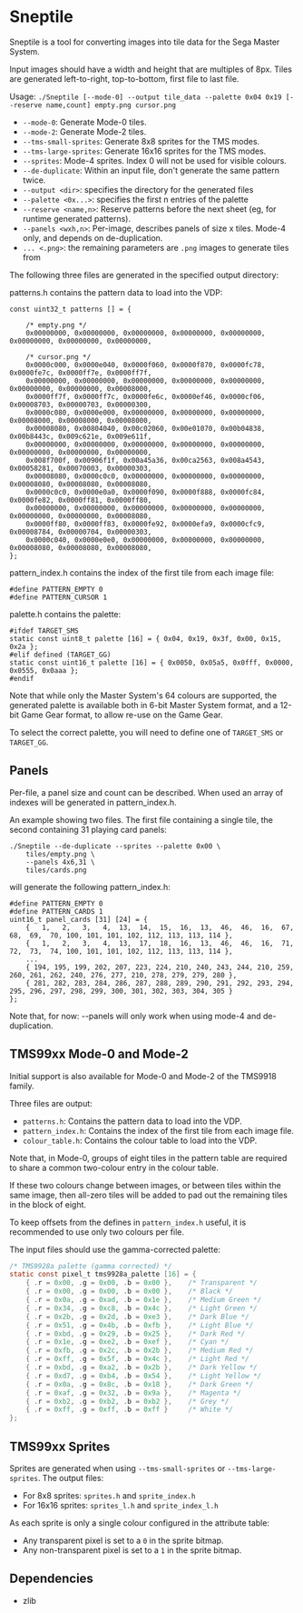 
# Sneptile
Sneptile is a tool for converting images into tile data for the Sega Master System.

Input images should have a width and height that are multiples of 8px.
Tiles are generated left-to-right, top-to-bottom, first file to last file.

Usage: `./Sneptile [--mode-0] --output tile_data --palette 0x04 0x19 [--reserve name,count] empty.png cursor.png`

 * `--mode-0`: Generate Mode-0 tiles.
 * `--mode-2`: Generate Mode-2 tiles.
 * `--tms-small-sprites`: Generate 8x8 sprites for the TMS modes.
 * `--tms-large-sprites`: Generate 16x16 sprites for the TMS modes.
 * `--sprites`: Mode-4 sprites. Index 0 will not be used for visible colours.
 * `--de-duplicate`: Within an input file, don't generate the same pattern twice.
 * `--output <dir>`: specifies the directory for the generated files
 * `--palette <0x...>`: specifies the first n entries of the palette
 * `--reserve <name,n>`: Reserve <n> patterns before the next sheet (eg, for runtime generated patterns).
 * `--panels <wxh,n>`: Per-image, describes <n> panels of size <w> x <h> tiles. Mode-4 only, and depends on de-duplication.
 * `... <.png>`: the remaining parameters are `.png` images to generate tiles from

The following three files are generated in the specified output directory:

patterns.h contains the pattern data to load into the VDP:
```
const uint32_t patterns [] = {

    /* empty.png */
    0x00000000, 0x00000000, 0x00000000, 0x00000000, 0x00000000, 0x00000000, 0x00000000, 0x00000000,

    /* cursor.png */
    0x0000c000, 0x0000e040, 0x0000f060, 0x0000f870, 0x0000fc78, 0x0000fe7c, 0x0000ff7e, 0x0000ff7f,
    0x00000000, 0x00000000, 0x00000000, 0x00000000, 0x00000000, 0x00000000, 0x00000000, 0x00008000,
    0x0000ff7f, 0x0000ff7c, 0x0000fe6c, 0x0000ef46, 0x0000cf06, 0x00008703, 0x00000703, 0x00000300,
    0x0000c080, 0x0000e000, 0x00000000, 0x00000000, 0x00000000, 0x00008000, 0x00008000, 0x00008000,
    0x00008080, 0x00804040, 0x00c02060, 0x00e01070, 0x00b04838, 0x00b8443c, 0x009c621e, 0x009e611f,
    0x00000000, 0x00000000, 0x00000000, 0x00000000, 0x00000000, 0x00000000, 0x00000000, 0x00000000,
    0x008f700f, 0x00906f1f, 0x00a45a36, 0x00ca2563, 0x008a4543, 0x00058281, 0x00070003, 0x00000303,
    0x00008080, 0x0000c0c0, 0x00000000, 0x00000000, 0x00000000, 0x00008080, 0x00008080, 0x00008080,
    0x0000c0c0, 0x0000e0a0, 0x0000f090, 0x0000f888, 0x0000fc84, 0x0000fe82, 0x0000ff81, 0x0000ff80,
    0x00000000, 0x00000000, 0x00000000, 0x00000000, 0x00000000, 0x00000000, 0x00000000, 0x00008080,
    0x0000ff80, 0x0000ff83, 0x0000fe92, 0x0000efa9, 0x0000cfc9, 0x00008784, 0x00000704, 0x00000303,
    0x0000c040, 0x0000e0e0, 0x00000000, 0x00000000, 0x00000000, 0x00008080, 0x00008080, 0x00008080,
};
```

pattern_index.h contains the index of the first tile from each image file:
```
#define PATTERN_EMPTY 0
#define PATTERN_CURSOR 1
```

palette.h contains the palette:
```
#ifdef TARGET_SMS
static const uint8_t palette [16] = { 0x04, 0x19, 0x3f, 0x00, 0x15, 0x2a };
#elif defined (TARGET_GG)
static const uint16_t palette [16] = { 0x0050, 0x05a5, 0x0fff, 0x0000, 0x0555, 0x0aaa };
#endif
```

Note that while only the Master System's 64 colours are supported, the generated palette
is available both in 6-bit Master System format, and a 12-bit Game Gear format, to allow
re-use on the Game Gear.

To select the correct palette, you will need to define one of `TARGET_SMS` or `TARGET_GG`.

## Panels
Per-file, a panel size and count can be described. When used an array of indexes will
be generated in pattern_index.h.

An example showing two files.
The first file containing a single tile, the second containing 31 playing card panels:
```
./Sneptile --de-duplicate --sprites --palette 0x00 \
    tiles/empty.png \
    --panels 4x6,31 \
    tiles/cards.png

```
will generate the following pattern_index.h:
```
#define PATTERN_EMPTY 0
#define PATTERN_CARDS 1
uint16_t panel_cards [31] [24] = {
    {   1,   2,   3,   4,  13,  14,  15,  16,  13,  46,  46,  16,  67,  68,  69,  70, 100, 101, 101, 102, 112, 113, 113, 114 },
    {   1,   2,   3,   4,  13,  17,  18,  16,  13,  46,  46,  16,  71,  72,  73,  74, 100, 101, 101, 102, 112, 113, 113, 114 },
    ...
    { 194, 195, 199, 202, 207, 223, 224, 210, 240, 243, 244, 210, 259, 260, 261, 262, 240, 276, 277, 210, 278, 279, 279, 280 },
    { 281, 282, 283, 284, 286, 287, 288, 289, 290, 291, 292, 293, 294, 295, 296, 297, 298, 299, 300, 301, 302, 303, 304, 305 }
};
```

Note that, for now: --panels will only work when using mode-4 and de-duplication.

## TMS99xx Mode-0 and Mode-2

Initial support is also available for Mode-0 and Mode-2 of the TMS9918 family.

Three files are output:
 * `patterns.h`: Contains the pattern data to load into the VDP.
 * `pattern_index.h`: Contains the index of the first tile from each image file.
 * `colour_table.h`: Contains the colour table to load into the VDP.

Note that, in Mode-0, groups of eight tiles in the pattern table are required
to share a common two-colour entry in the colour table.

If these two colours change between images, or between tiles within the same
image, then all-zero tiles will be added to pad out the remaining tiles in the
block of eight.

To keep offsets from the defines in `pattern_index.h` useful, it is recommended
to use only two colours per file.

The input files should use the gamma-corrected palette:
```c
/* TMS9928a palette (gamma corrected) */
static const pixel_t tms9928a_palette [16] = {
    { .r = 0x00, .g = 0x00, .b = 0x00 },    /* Transparent */
    { .r = 0x00, .g = 0x00, .b = 0x00 },    /* Black */
    { .r = 0x0a, .g = 0xad, .b = 0x1e },    /* Medium Green */
    { .r = 0x34, .g = 0xc8, .b = 0x4c },    /* Light Green */
    { .r = 0x2b, .g = 0x2d, .b = 0xe3 },    /* Dark Blue */
    { .r = 0x51, .g = 0x4b, .b = 0xfb },    /* Light Blue */
    { .r = 0xbd, .g = 0x29, .b = 0x25 },    /* Dark Red */
    { .r = 0x1e, .g = 0xe2, .b = 0xef },    /* Cyan */
    { .r = 0xfb, .g = 0x2c, .b = 0x2b },    /* Medium Red */
    { .r = 0xff, .g = 0x5f, .b = 0x4c },    /* Light Red */
    { .r = 0xbd, .g = 0xa2, .b = 0x2b },    /* Dark Yellow */
    { .r = 0xd7, .g = 0xb4, .b = 0x54 },    /* Light Yellow */
    { .r = 0x0a, .g = 0x8c, .b = 0x18 },    /* Dark Green */
    { .r = 0xaf, .g = 0x32, .b = 0x9a },    /* Magenta */
    { .r = 0xb2, .g = 0xb2, .b = 0xb2 },    /* Grey */
    { .r = 0xff, .g = 0xff, .b = 0xff }     /* White */
};
```

## TMS99xx Sprites
Sprites are generated when using `--tms-small-sprites` or `--tms-large-sprites`.
The output files:
 * For 8x8 sprites: `sprites.h` and `sprite_index.h`
 * For 16x16 sprites: `sprites_l.h` and `sprite_index_l.h`

As each sprite is only a single colour configured in the attribute table:
 * Any transparent pixel is set to a `0` in the sprite bitmap.
 * Any non-transparent pixel is set to a `1` in the sprite bitmap.

## Dependencies
 * zlib
